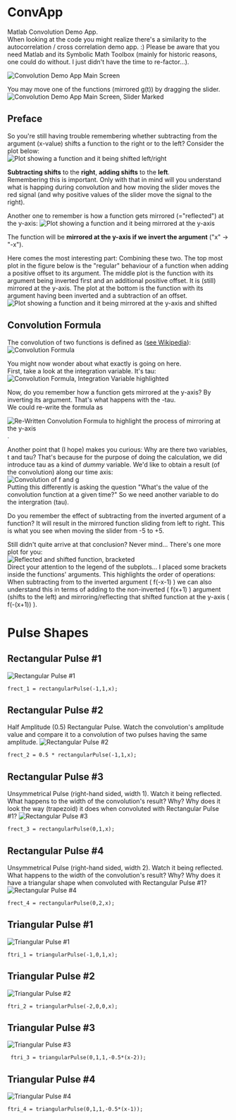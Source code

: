 # ConvApp
Matlab Convolution Demo App.  
When looking at the code you might realize there's a similarity to the autocorrelation / cross correlation demo app. :)  Please be aware that you need Matlab and its Symbolic Math Toolbox (mainly for historic reasons, one could do without. I just didn't have the time to re-factor...).

![Convolution Demo App Main Screen](app_screen.png)

You may move one of the functions (mirrored g(t)) by dragging the slider. 
![Convolution Demo App Main Screen, Slider Marked](app_screen_slider.png)

## Preface
So you're still having trouble remembering whether subtracting from the argument (x-value) shifts a function to the right or to the left? Consider the plot below:  
![Plot showing a function and it being shifted left/right](veranschaulichung_verschiebung_plusminus.png)

**Subtracting shifts** to the **right**, **adding shifts** to the **left**.  
Remembering this is important. Only with that in mind will you understand what is happing during convolution and how moving the slider moves the red signal (and why positive values of the slider move the signal to the right).

Another one to remember is how a function gets mirrored (="reflected") at the y-axis:
![Plot showing a function and it being mirrored at the y-axis](veranschaulichung_spiegelung_yachse.png)

The function will be **mirrored at the y-axis if we invert the argument** ("x" -> "-x").

Here comes the most interesting part: Combining these two. The top most plot in the figure below is the "regular" behaviour of a function when adding a positive offset to its argument. The middle plot is the function with its argument being inverted first and an additional positive offset. It is (still) mirrored at the y-axis. The plot at the bottom is the function with its argument having been inverted and a subtraction of an offset.
![Plot showing a function and it being mirrored at the y-axis and shifted](veranschaulichung_spiegelung_verschiebung_plusminus.png)

## Convolution Formula

The convolution of two functions is defined as ([see Wikipedia](https://en.wikipedia.org/wiki/Convolution)):  
![Convolution Formula](Screenshot_2021-04-16_Convolution-Wikipedia.png)

You might now wonder about what exactly is going on here.  
First, take a look at the integration variable. It's tau:  
![Convolution Formula, Integration Variable highlighted](Screenshot_2021-04-16_Convolution-Wikipedia_dtau.png)  

Now, do you remember how a function gets mirrored at the y-axis? By inverting its argument. That's what happens with the -tau.  
We could re-write the formula as 

![Re-Written Convolution Formula to highlight the process of mirroring at the y-axis](convolution_rewritten.png).

Another point that (I hope) makes you curious: Why are there two variables, t and tau? That's because for the purpose of doing the calculation, we did introduce tau as a kind of *dummy* variable. We'd like to obtain a result (of the convolution) along our time axis:  
![Convolution of f and g](faltung_f_g.png)  
Putting this differently is asking the question "What's the value of the convolution function at a given time?" So we need another variable to do the intergration (tau). 

Do you remember the effect of subtracting from the inverted argument of a function? It will result in the mirrored function sliding from left to right. This is what you see when moving the slider from -5 to +5.

Still didn't quite arrive at that conclusion? Never mind... There's one more plot for you:  
![Reflected and shifted function, bracketed](veranschaulichung_spiegelung_verschiebung_plusminus_klammerung.png)  
Direct your attention to the legend of the subplots... I placed some brackets inside the functions' arguments. This highlights the order of operations: When subtracting from to the inverted argument ( f(-x-1) ) we can also understand this in terms of adding to the non-inverted ( f(x+1) ) argument (shifts to the left) and mirroring/reflecting that shifted function at the y-axis ( f(-(x+1)) ).  


# Pulse Shapes

## Rectangular Pulse #1
![Rectangular Pulse #1](rectpulse_1.png)
```
frect_1 = rectangularPulse(-1,1,x);
```

## Rectangular Pulse #2
Half Amplitude (0.5) Rectangular Pulse. Watch the convolution's amplitude value and compare it to a convolution of two pulses having the same amplitude. 
![Rectangular Pulse #2](rectpulse_2.png)
```
frect_2 = 0.5 * rectangularPulse(-1,1,x);
```

## Rectangular Pulse #3
Unsymmetrical Pulse (right-hand sided, width 1). Watch it being reflected. What happens to the width of the convolution's result? Why? Why does it look the way (trapezoid) it does when convoluted with Rectangular Pulse #1?
![Rectangular Pulse #3](rectpulse_3.png)
```
frect_3 = rectangularPulse(0,1,x);
```

## Rectangular Pulse #4
Unsymmetrical Pulse (right-hand sided, width 2). Watch it being reflected. What happens to the width of the convolution's result? Why? Why does it have a triangular shape when convoluted with Rectangular Pulse #1?
![Rectangular Pulse #4](rectpulse_4.png)
```
frect_4 = rectangularPulse(0,2,x);
```

## Triangular Pulse #1
![Triangular Pulse #1](tripulse_1.png)
```
ftri_1 = triangularPulse(-1,0,1,x);
```

## Triangular Pulse #2
![Triangular Pulse #2](tripulse_2.png)
```
ftri_2 = triangularPulse(-2,0,0,x);
```

##  Triangular Pulse #3
![Triangular Pulse #3](tripulse_3.png)

```
 ftri_3 = triangularPulse(0,1,1,-0.5*(x-2));
```

##  Triangular Pulse #4
![Triangular Pulse #4](tripulse_4.png)

```
ftri_4 = triangularPulse(0,1,1,-0.5*(x-1));
```

